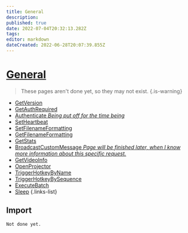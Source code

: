 ```yaml
---
title: General
description: 
published: true
date: 2022-07-04T20:32:13.282Z
tags: 
editor: markdown
dateCreated: 2022-06-28T20:07:39.855Z
---
```


# [General](/en/Broadcasters/OBS/Requests)
> These pages aren't done yet, so they may not exist.
{.is-warning}
* [GetVersion](/en/Broadcasters/OBS/Requests/General/GetVersion)
* [GetAuthRequired](/en/Broadcasters/OBS/Requests/General/GetAuthRequired)
* [Authenticate *Being put off for the time being*](/en/Broadcasters/OBS/Requests/General/Authenticate)
* [SetHeartbeat](/en/Broadcasters/OBS/Requests/General/SetHeartbeat)
* [SetFilenameFormatting](/en/Broadcasters/OBS/Requests/General/SetFilenameFormatting)
* [GetFilenameFormatting](/en/Broadcasters/OBS/Requests/General/GetFilenameFormatting)
* [GetStats](/en/Broadcasters/OBS/Requests/General/GetStats)
* [BroadcastCustomMessage *Page will be finished later, when I know more information about this specific request.*](/en/Broadcasters/OBS/Requests/General/BroadcastCustomMessage)
* [GetVideoInfo](/en/Broadcasters/OBS/Requests/General/GetVideoInfo)
* [OpenProjector](/en/Broadcasters/OBS/Requests/General/OpenProjector)
* [TriggerHotkeyByName](/en/Broadcasters/OBS/Requests/General/TriggerHotkeyByName)
* [TriggerHotkeyBySequence](/en/Broadcasters/OBS/Requests/General/TriggerHotkeyBySequence)
* [ExecuteBatch](/en/Broadcasters/OBS/Requests/General/ExecuteBatch)
* [Sleep](/en/Broadcasters/OBS/Requests/General/Sleep)
{.links-list}

## Import
```
Not done yet.
```